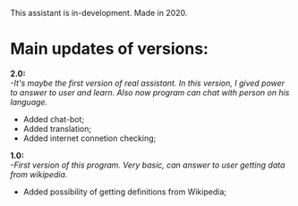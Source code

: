 This assistant is in-development. Made in 2020.

<h1>Main updates of versions:</h1>

<b>2.0:</b>
<br><i>-It's maybe the first version of real assistant. In this version, I gived power to answer to user and learn. Also now program can chat with person on his language.</i>
<ul>
<li>Added chat-bot;</li>
<li>Added translation;</li>
<li>Added internet connetion checking;</li>
</ul>

<b>1.0:</b>
<br><i>-First version of this program. Very basic, can answer to user getting data from wikipedia.</i>
<ul>
<li>Added possibility of getting definitions from Wikipedia;</li>
</ul>
